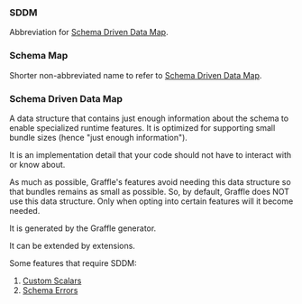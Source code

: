 ### SDDM

Abbreviation for [Schema Driven Data Map](#schema-driven-data-map).

### Schema Map

Shorter non-abbreviated name to refer to [Schema Driven Data Map](#schema-driven-data-map).

### Schema Driven Data Map

A data structure that contains just enough information about the schema to enable specialized runtime features. It is optimized for supporting small bundle sizes (hence "just enough information").

It is an implementation detail that your code should not have to interact with or know about.

As much as possible, Graffle's features avoid needing this data structure so that bundles remains as small as possible. So, by default, Graffle does NOT use this data structure. Only when opting into certain features will it become needed.

It is generated by the Graffle generator.

It can be extended by extensions.

Some features that require SDDM:

1. [Custom Scalars](../20_topics/05_custom-scalars.md)
2. [Schema Errors](../../extensions/schema-errors.md)
